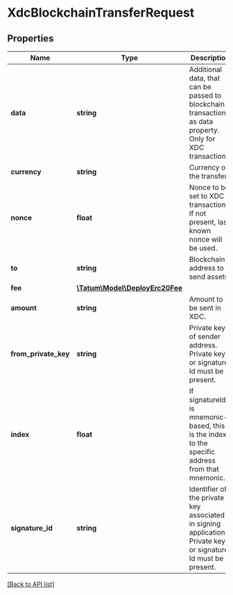 # XdcBlockchainTransferRequest

## Properties

Name | Type | Description | Notes
------------ | ------------- | ------------- | -------------
**data** | **string** | Additional data, that can be passed to blockchain transaction as data property. Only for XDC transactions. | [optional]
**currency** | **string** | Currency of the transfer. |
**nonce** | **float** | Nonce to be set to XDC transaction. If not present, last known nonce will be used. | [optional]
**to** | **string** | Blockchain address to send assets |
**fee** | [**\Tatum\Model\DeployErc20Fee**](DeployErc20Fee.md) |  | [optional]
**amount** | **string** | Amount to be sent in XDC. |
**from_private_key** | **string** | Private key of sender address. Private key, or signature Id must be present. |
**index** | **float** | If signatureId is mnemonic-based, this is the index to the specific address from that mnemonic. | [optional]
**signature_id** | **string** | Identifier of the private key associated in signing application. Private key, or signature Id must be present. |

[[Back to API list]](../../README.md#api-endpoints)

